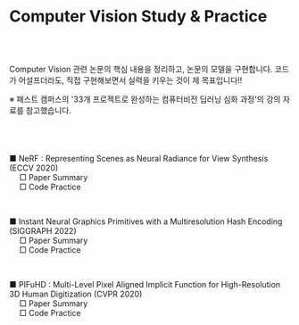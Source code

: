 # Computer Vision Study & Practice
</br>
</br>

  Computer Vision 관련 논문의 핵심 내용을 정리하고, 논문의 모델을 구현합니다.
 코드가 어설프더라도, 직접 구현해보면서 실력을 키우는 것이 제 목표입니다!!
</br>

 ※ 패스트 캠퍼스의 '33개 프로젝트로 완성하는 컴퓨터비전 딥러닝 심화 과정'의 강의 자료를 참고했습니다.
 </br>
 </br>
 </br>
 </br>
 </br>
  ■ NeRF : Representing Scenes as Neural Radiance for View Synthesis (ECCV 2020)
  </br>
  &emsp;  □ Paper Summary
  </br>
  &emsp; □ Code Practice

</br>

■ Instant Neural Graphics Primitives with a Multiresolution Hash Encoding (SIGGRAPH 2022) 
</br>
&emsp; □ Paper Summary
</br>
&emsp; □ Code Practice

</br>

■ PIFuHD : Multi-Level Pixel Aligned Implicit Function for High-Resolution 3D Human Digitization (CVPR 2020)
</br>
&emsp; □ Paper Summary
</br>
&emsp; □ Code Practice

